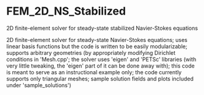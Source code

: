 # FEM_2D_NS_Stabilized

2D finite-element solver for steady-state stabilized Navier-Stokes equations

2D finite-element solver for steady-state Navier-Stokes equations; uses linear basis functions but the code is written to be easily modularizable; supports arbitrary geometries (by appropriately modifying Dirichlet conditions in 'Mesh.cpp'; the solver uses 'eigen' and 'PETSc' libraries (with very little tweaking, the 'eigen' part of it can be done away with); this code is meant to serve as an instructional example only; the code currently supports only triangular meshes; sample solution fields and plots included under 'sample_solutions')

